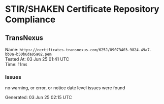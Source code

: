 # STIR/SHAKEN Certificate Repository Compliance

## TransNexus

Name: `https://certificates.transnexus.com/625J/89073403-9824-49a7-bb0a-b50b6da05a02.pem`\
Tested At: 03 Jun 25 01:41 UTC\
Time: 11ms

### Issues

no warning, or error, or notice date level issues were found

Generated: 03 Jun 25 02:15 UTC